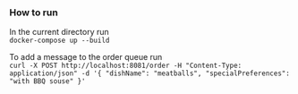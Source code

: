 ### How to run

In the current directory run</br>
`docker-compose up --build`

To add a message to the order queue run</br>
`curl -X POST http://localhost:8081/order -H "Content-Type: application/json" -d '{
"dishName": "meatballs",
"specialPreferences": "with BBQ souse"
}'
`
